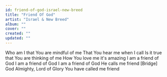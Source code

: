 ```yaml
---
id: friend-of-god-israel-new-breed
title: "Friend Of God"
artist: "Israel & New Breed"
album: ""
cover: ""
created: ""
updated: ""
---
```


Who am I that You are mindful of me
That You hear me when I call
Is it true that You are thinking of me
How You love me it's amazing
I am a friend of God
I am a friend of God
I am a friend of God
He calls me friend
[Bridge]
God Almighty, Lord of Glory
You have called me friend